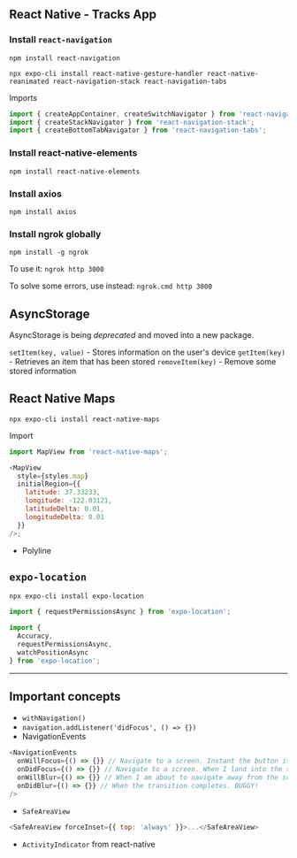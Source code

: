 ## React Native - Tracks App

### Install `react-navigation`

`npm install react-navigation`

`npx expo-cli install react-native-gesture-handler react-native-reanimated react-navigation-stack react-navigation-tabs`

Imports

```js
import { createAppContainer, createSwitchNavigator } from 'react-navigation';
import { createStackNavigator } from 'react-navigation-stack';
import { createBottomTabNavigator } from 'react-navigation-tabs';
```

### Install react-native-elements

`npm install react-native-elements`

### Install axios

`npm install axios`

### Install ngrok globally

`npm install -g ngrok`

To use it:
`ngrok http 3000`

To solve some errors, use instead:
`ngrok.cmd http 3000`

## AsyncStorage

AsyncStorage is being _deprecated_ and moved into a new package.

`setItem(key, value)` - Stores information on the user's device
`getItem(key)` - Retrieves an item that has been stored
`removeItem(key)` - Remove some stored information

## React Native Maps

`npx expo-cli install react-native-maps`

Import

```js
import MapView from 'react-native-maps';

<MapView
  style={styles.map}
  initialRegion={{
    latitude: 37.33233,
    longitude: -122.03121,
    latitudeDelta: 0.01,
    longitudeDelta: 0.01
  }}
/>;
```

- Polyline

## `expo-location`

`npx expo-cli install expo-location`

```js
import { requestPermissionsAsync } from 'expo-location';
```

```js
import {
  Accuracy,
  requestPermissionsAsync,
  watchPositionAsync
} from 'expo-location';
```

---

## Important concepts

- `withNavigation()`
- `navigation.addListener('didFocus', () => {})`
- NavigationEvents

```js
<NavigationEvents
  onWillFocus={() => {}} // Navigate to a screen. Instant the button it is pressed.
  onDidFocus={() => {}} // Navigate to a screen. When I land into the screen.
  onWillBlur={() => {}} // When I am about to navigate away from the screen
  onDidBlur={() => {}} // When the transition completes. BUGGY!
/>
```

- `SafeAreaView`

```js
<SafeAreaView forceInset={{ top: 'always' }}>...</SafeAreaView>
```

- `ActivityIndicator` from react-native
